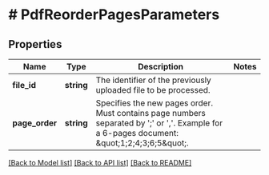 # # PdfReorderPagesParameters

## Properties

Name | Type | Description | Notes
------------ | ------------- | ------------- | -------------
**file_id** | **string** | The identifier of the previously uploaded file to be processed. | 
**page_order** | **string** | Specifies the new pages order. Must contains page numbers separated by &#39;;&#39; or &#39;,&#39;.  Example for a 6-pages document: \&quot;1;2;4;3;6;5\&quot;. | 

[[Back to Model list]](../../README.md#documentation-for-models) [[Back to API list]](../../README.md#documentation-for-api-endpoints) [[Back to README]](../../README.md)


